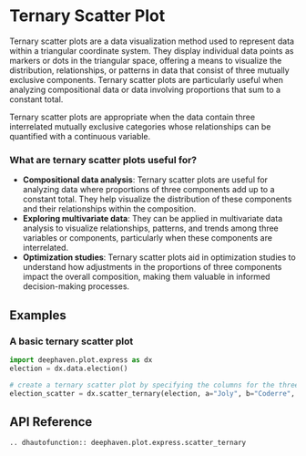 # Ternary Scatter Plot

Ternary scatter plots are a data visualization method used to represent data within a triangular coordinate system. They display individual data points as markers or dots in the triangular space, offering a means to visualize the distribution, relationships, or patterns in data that consist of three mutually exclusive components. Ternary scatter plots are particularly useful when analyzing compositional data or data involving proportions that sum to a constant total.

Ternary scatter plots are appropriate when the data contain three interrelated mutually exclusive categories whose relationships can be quantified with a continuous variable.

### What are ternary scatter plots useful for?

- **Compositional data analysis**: Ternary scatter plots are useful for analyzing data where proportions of three components add up to a constant total. They help visualize the distribution of these components and their relationships within the composition.
- **Exploring multivariate data**: They can be applied in multivariate data analysis to visualize relationships, patterns, and trends among three variables or components, particularly when these components are interrelated.
- **Optimization studies**: Ternary scatter plots aid in optimization studies to understand how adjustments in the proportions of three components impact the overall composition, making them valuable in informed decision-making processes.

## Examples

### A basic ternary scatter plot

```python order=election_scatter,election
import deephaven.plot.express as dx
election = dx.data.election()

# create a ternary scatter plot by specifying the columns for the three points of the triangle
election_scatter = dx.scatter_ternary(election, a="Joly", b="Coderre", c="Bergeron")
```

## API Reference
```{eval-rst}
.. dhautofunction:: deephaven.plot.express.scatter_ternary
```